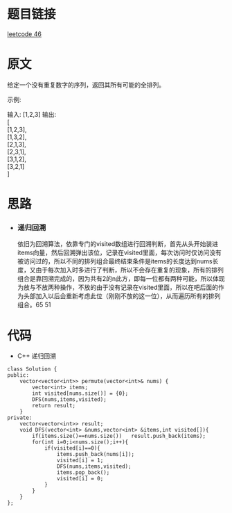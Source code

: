 # 题目链接
[leetcode 46](https://leetcode-cn.com/problems/permutations/)

# 原文
给定一个没有重复数字的序列，返回其所有可能的全排列。

示例:

输入: [1,2,3]
输出:  
[  
  [1,2,3],  
  [1,3,2],  
  [2,1,3],  
  [2,3,1],  
  [3,1,2],  
  [3,2,1]  
]

# 思路
- ### **递归回溯**
  依旧为回溯算法，依靠专门的visited数组进行回溯判断，首先从头开始装进items向量，然后回溯弹出该位，记录在visited里面，每次访问时仅访问没有被访问过的，所以不同的排列组合最终结束条件是items的长度达到nums长度，又由于每次加入时多进行了判断，所以不会存在重复的现象，所有的排列组合是靠回溯完成的，因为共有2的n此方，即每一位都有两种可能，所以体现为放与不放两种操作，不放的由于没有记录在visited里面，所以在吧后面的作为头部加入以后会重新考虑此位（刚刚不放的这一位），从而遍历所有的排列组合。65 51

# 代码
- C++ 递归回溯
```
class Solution {
public:
    vector<vector<int>> permute(vector<int>& nums) {
        vector<int> items;
        int visited[nums.size()] = {0};
        DFS(nums,items,visited);
        return result;
    }
private:
    vector<vector<int>> result;
    void DFS(vector<int> &nums,vector<int> &items,int visited[]){
        if(items.size()==nums.size())   result.push_back(items);
        for(int i=0;i<nums.size();i++){
            if(visited[i]==0){
                items.push_back(nums[i]);
                visited[i] = 1;
                DFS(nums,items,visited);
                items.pop_back();
                visited[i] = 0;
            }
        }
    }
};